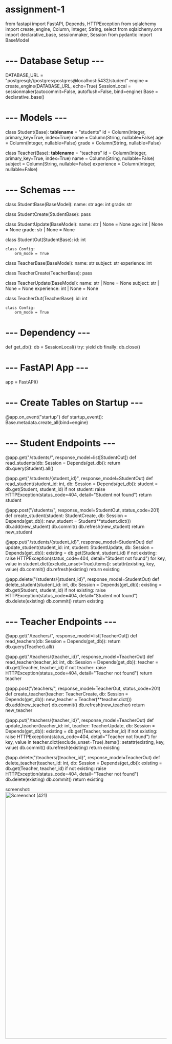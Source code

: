 # assignment-1

from fastapi import FastAPI, Depends, HTTPException
from sqlalchemy import create_engine, Column, Integer, String, select
from sqlalchemy.orm import declarative_base, sessionmaker, Session
from pydantic import BaseModel

# --- Database Setup ---
DATABASE_URL = "postgresql://postgres:postgres@localhost:5432/student"
engine = create_engine(DATABASE_URL, echo=True)
SessionLocal = sessionmaker(autocommit=False, autoflush=False, bind=engine)
Base = declarative_base()


# --- Models ---
class Student(Base):
    __tablename__ = "students"
    id = Column(Integer, primary_key=True, index=True)
    name = Column(String, nullable=False)
    age = Column(Integer, nullable=False)
    grade = Column(String, nullable=False)


class Teacher(Base):
    __tablename__ = "teachers"
    id = Column(Integer, primary_key=True, index=True)
    name = Column(String, nullable=False)
    subject = Column(String, nullable=False)
    experience = Column(Integer, nullable=False)


# --- Schemas ---
class StudentBase(BaseModel):
    name: str
    age: int
    grade: str


class StudentCreate(StudentBase):
    pass


class StudentUpdate(BaseModel):
    name: str | None = None
    age: int | None = None
    grade: str | None = None


class StudentOut(StudentBase):
    id: int

    class Config:
        orm_mode = True


class TeacherBase(BaseModel):
    name: str
    subject: str
    experience: int


class TeacherCreate(TeacherBase):
    pass


class TeacherUpdate(BaseModel):
    name: str | None = None
    subject: str | None = None
    experience: int | None = None


class TeacherOut(TeacherBase):
    id: int

    class Config:
        orm_mode = True


# --- Dependency ---
def get_db():
    db = SessionLocal()
    try:
        yield db
    finally:
        db.close()


# --- FastAPI App ---
app = FastAPI()


# --- Create Tables on Startup ---
@app.on_event("startup")
def startup_event():
    Base.metadata.create_all(bind=engine)


# --- Student Endpoints ---
@app.get("/students/", response_model=list[StudentOut])
def read_students(db: Session = Depends(get_db)):
    return db.query(Student).all()


@app.get("/students/{student_id}", response_model=StudentOut)
def read_student(student_id: int, db: Session = Depends(get_db)):
    student = db.get(Student, student_id)
    if not student:
        raise HTTPException(status_code=404, detail="Student not found")
    return student


@app.post("/students/", response_model=StudentOut, status_code=201)
def create_student(student: StudentCreate, db: Session = Depends(get_db)):
    new_student = Student(**student.dict())
    db.add(new_student)
    db.commit()
    db.refresh(new_student)
    return new_student


@app.put("/students/{student_id}", response_model=StudentOut)
def update_student(student_id: int, student: StudentUpdate, db: Session = Depends(get_db)):
    existing = db.get(Student, student_id)
    if not existing:
        raise HTTPException(status_code=404, detail="Student not found")
    for key, value in student.dict(exclude_unset=True).items():
        setattr(existing, key, value)
    db.commit()
    db.refresh(existing)
    return existing


@app.delete("/students/{student_id}", response_model=StudentOut)
def delete_student(student_id: int, db: Session = Depends(get_db)):
    existing = db.get(Student, student_id)
    if not existing:
        raise HTTPException(status_code=404, detail="Student not found")
    db.delete(existing)
    db.commit()
    return existing


# --- Teacher Endpoints ---
@app.get("/teachers/", response_model=list[TeacherOut])
def read_teachers(db: Session = Depends(get_db)):
    return db.query(Teacher).all()


@app.get("/teachers/{teacher_id}", response_model=TeacherOut)
def read_teacher(teacher_id: int, db: Session = Depends(get_db)):
    teacher = db.get(Teacher, teacher_id)
    if not teacher:
        raise HTTPException(status_code=404, detail="Teacher not found")
    return teacher


@app.post("/teachers/", response_model=TeacherOut, status_code=201)
def create_teacher(teacher: TeacherCreate, db: Session = Depends(get_db)):
    new_teacher = Teacher(**teacher.dict())
    db.add(new_teacher)
    db.commit()
    db.refresh(new_teacher)
    return new_teacher


@app.put("/teachers/{teacher_id}", response_model=TeacherOut)
def update_teacher(teacher_id: int, teacher: TeacherUpdate, db: Session = Depends(get_db)):
    existing = db.get(Teacher, teacher_id)
    if not existing:
        raise HTTPException(status_code=404, detail="Teacher not found")
    for key, value in teacher.dict(exclude_unset=True).items():
        setattr(existing, key, value)
    db.commit()
    db.refresh(existing)
    return existing


@app.delete("/teachers/{teacher_id}", response_model=TeacherOut)
def delete_teacher(teacher_id: int, db: Session = Depends(get_db)):
    existing = db.get(Teacher, teacher_id)
    if not existing:
        raise HTTPException(status_code=404, detail="Teacher not found")
    db.delete(existing)
    db.commit()
    return existing
    
screenshot:
<img width="1366" height="768" alt="Screenshot (421)" src="https://github.com/user-attachments/assets/2ad66b9b-7977-4c60-85da-042180a361bb" />


